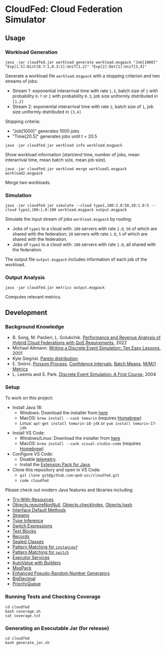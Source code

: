 # CloudFed: Cloud Federation Simulator

## Usage

### Workload Generation

```
java -jar cloudfed.jar workload generate workload.msgpack "Job[1000]" "Exp[1.5]:Dist[0.7:1,0.3:2]:Unif[1,2]" "Exp[2]:Det[1]:Unif[3,4]" 
```

Generate a workload file `workload.msgpack` with a stopping criterion and two streams of jobs:
- Stream 1: exponential interarrival time with rate `1.5`, batch size of `1` with
  probability `0.7` or `2` with probability `0.3`, job size uniformly
  distributed in `[1,2]`
- Stream 2: exponential interarrival time with rate `2`, batch size of `1`, job
  size uniformly distributed in `[3,4]`
  
Stopping criteria:
- "Job\[1000]" generates 1000 jobs
- "Time\[20.5]" generates jobs until t = 20.5

```
java -jar cloudfed.jar workload info workload.msgpack
```

Show workload information (start/end time, number of jobs, mean interarrival time,
mean batch size, mean job size).

```
java -jar cloudfed.jar workload merge workload1.msgpack workload2.msgpack
```

Merge two workloads.

### Simulation

```
java -jar cloudfed.jar simulate --cloud type1,100:2.0:50,20:1.0:5 --cloud type2,100:1.0:100 workload.msgpack output.msgpack
```

Simulate the input stream of jobs `workload.msgpack` by routing:
- Jobs of `type1` to a cloud with: `100` servers with rate `2.0`, `50` of which
  are shared with the federation; `20` servers with rate `1.0`, `5` of which are
  shared with the federation.
- Jobs of `type2` to a cloud with: `100` servers with rate `1.0`, all shared
  with the federation.

The output file `output.msgpack` includes information of each job of the workload.


### Output Analysis

```
java -jar cloudfed.jar metrics output.msgpack
```

Computes relevant metrics.


## Development

### Background Knowledge

- B. Song, M. Paolieri, L. Golubchik. [Performance and Revenue Analysis of Hybrid Cloud Federations with QoS Requirements](https://drive.google.com/file/d/1s06SPMAeulnwM_YeARgvUggQ4lM6izJS/view?usp=sharing), 2022
- Michael Altmann. [Writing a Discrete Event Simulation: Ten Easy Lessons](https://web.archive.org/web/20210506173656/https://users.cs.northwestern.edu/~agupta/_projects/networking/QueueSimulation/mm1.html), 2001
- Kyle Siegrist. [Pareto distribution](https://www.randomservices.org/random/special/Pareto.html)
- E. Smirni. [Poisson Process](https://www.cs.wm.edu/~esmirni/Teaching/cs526/section7.3.pdf), [Confidence Intervals](https://www.cs.wm.edu/~esmirni/Teaching/cs526/section8.1.pdf), [Batch Means](https://www.cs.wm.edu/~esmirni/Teaching/cs526/section8.4.pdf), [M/M/1 Metrics](https://www.cs.wm.edu/~esmirni/Teaching/cs526/section8.5.pdf)
- L. Leemis and S. Park. [Discrete Event Simulation: A First Course](https://www.google.com/search?q=%22Discrete+Event+Simulation+-+A+First+Course+-+Lemmis+Park%22), 2004

### Setup

To work on this project:
- Install Java 18:
  - Windows: Download the installer from [here](https://adoptium.net/temurin/releases?version=18)
  - MacOS: `brew install --cask temurin` (requires [Homebrew](https://brew.sh/))
  - Linux: `apt-get install temurin-18-jdk` or `yum install temurin-17-jdk`
- Install VS Code:
  - Windows/Linux: Download the installer from [here](https://code.visualstudio.com/Download)
  - MacOS: `brew install --cask visual-studio-code` (requires [Homebrew](https://brew.sh/))
- Configure VS Code:
  - Disable [telemetry](https://code.visualstudio.com/docs/getstarted/telemetry#_disable-telemetry-reporting).
  - Install the [Extension Pack for Java](https://marketplace.visualstudio.com/items?itemName=vscjava.vscode-java-pack).
- Clone this repository and open in VS Code:
  - `git clone git@github.com:qed-usc/cloudfed.git`
  - `code cloudfed`

Please check out modern Java features and libraries including:
- [Try-With-Resources](https://jenkov.com/tutorials/java-exception-handling/try-with-resources.html)
- [Objects.requireNonNull](https://docs.oracle.com/en/java/javase/18/docs/api/java.base/java/util/Objects.html#requireNonNull(T,java.lang.String)),
  [Objects.checkIndex](https://docs.oracle.com/en/java/javase/18/docs/api/java.base/java/util/Objects.html#checkIndex(int,int)),
  [Objects.hash](https://docs.oracle.com/javase/8/docs/api/java/util/Objects.html#hash-java.lang.Object...-)
- [Interface Default Methods](https://jenkov.com/tutorials/java/interfaces.html)
- [Streams](https://docs.oracle.com/en/java/javase/18/docs/api/java.base/java/util/stream/package-summary.html)
- [Type Inference](https://openjdk.java.net/jeps/286)
- [Switch Expressions](https://openjdk.java.net/jeps/361)
- [Text Blocks](https://openjdk.java.net/jeps/378)
- [Records](https://openjdk.java.net/jeps/395)
- [Sealed Classes](https://openjdk.java.net/jeps/409)
- [Pattern Matching for `instanceof`](https://openjdk.java.net/jeps/394)
- [Pattern Matching for `switch`](https://openjdk.java.net/jeps/427)
- [Executor Services](https://jenkov.com/tutorials/java-util-concurrent/executorservice.html)
- [AutoValue with Builders](https://github.com/google/auto/blob/master/value/userguide/builders.md)
- [MsgPack](https://github.com/msgpack/msgpack-java/blob/develop/msgpack-core/src/test/java/org/msgpack/core/example/MessagePackExample.java)
- [Enhanced Pseudo-Random Number Generators](https://openjdk.java.net/jeps/356)
- [BigDecimal](https://docs.oracle.com/en/java/javase/18/docs/api/java.base/java/math/BigDecimal.html)
- [PriorityQueue](https://docs.oracle.com/en/java/javase/18/docs/api/java.base/java/util/PriorityQueue.html)

### Running Tests and Checking Coverage

```
cd cloudfed
bash coverage.sh
cat coverage.txt
```

### Generating an Executable Jar (for release)

```
cd cloudfed
bash generate_jar.sh
```
